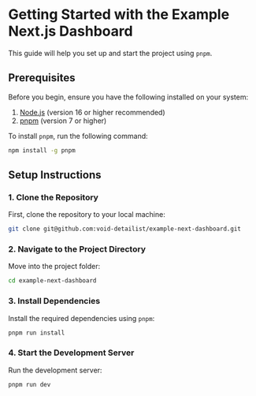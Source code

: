 # Getting Started with the Example Next.js Dashboard

This guide will help you set up and start the project using `pnpm`.

## Prerequisites

Before you begin, ensure you have the following installed on your system:

1. [Node.js](https://nodejs.org/) (version 16 or higher recommended)
2. [pnpm](https://pnpm.io/) (version 7 or higher)

To install `pnpm`, run the following command:
```bash
npm install -g pnpm
```

## Setup Instructions

### 1. Clone the Repository

First, clone the repository to your local machine:
```bash
git clone git@github.com:void-detailist/example-next-dashboard.git
```

### 2. Navigate to the Project Directory

Move into the project folder:
```bash
cd example-next-dashboard
```

### 3. Install Dependencies

Install the required dependencies using `pnpm`:
```bash
pnpm run install
```

### 4. Start the Development Server

Run the development server:
```bash
pnpm run dev
```